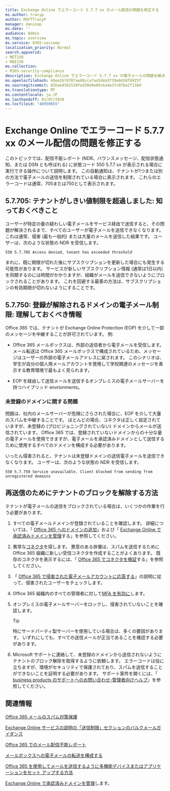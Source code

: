 ```yaml
---
title: Exchange Online でエラーコード 5.7.7 xx のメール配信の問題を修正する
ms.author: tracyp
author: MSFTTracyP
manager: dansimp
ms.date: ''
audience: Admin
ms.topic: overview
ms.service: O365-seccomp
localization_priority: Normal
search.appverid:
- MET150
- MOE150
ms.collection:
- M365-security-compliance
description: Exchange Online でエラーコード 5.7.7 xx の電子メールの問題を解決する方法について説明します (テナントがメールの送信をブロックされた場合)。
ms.openlocfilehash: 69ee2b7d707ae88cca7aa5d4a5f39e8458f6925f
ms.sourcegitcommit: 82baed362528fed30e9e09c6a4a37c07be2f138d
ms.translationtype: MT
ms.contentlocale: ja-JP
ms.lasthandoff: 01/07/2020
ms.locfileid: "40959655"
---
```

# <a name="fix-email-delivery-issues-for-error-code-577xx-in-exchange-online"></a>Exchange Online でエラーコード 5.7.7 xx のメール配信の問題を修正する

このトピックでは、配信不能レポート (NDR、バウンスメッセージ、配信状態通知、または DSN とも呼ばれる) に状態コード 550 5.7.7 xx が表示される場合に実行できる操作について説明します。 この自動通知は、テナントが1つまたは別の方法で電子メールの送信を制限されている場合に表示されます。 これらのエラーコードは通常、705または750として表示されます。

## <a name="57705-tenant-has-exceeded-threshold-restriction-what-you-need-to-know"></a>5.7.705: テナントがしきい値制限を超過しました: 知っておくべきこと

ユーザーが特定の量の疑わしい電子メールをサービス経由で送信すると、その問題が解決されるまで、すべてのユーザーが電子メールを送信できなくなります。 これは通常、侵害 (最も一般的) または大量のメールを送信した結果です。 ユーザーは、次のような状態の NDR を受信します。

`550 5.7.705 Access denied, tenant has exceeded threshold`

まれに、既に期限が切れた後にサブスクリプションを更新した場合にも発生する可能性があります。 サービスが新しいサブスクリプション情報 (通常は1日以内) を同期するのには時間がかかりますが、組織がメールを送信できないようにブロックされることがあります。 これを回避する最善の方法は、サブスクリプションの有効期限が切れないようにすることです。

## <a name="57750-unregistered-domain-email-restriction-what-you-need-to-know"></a>5.7.750: 登録が解除されるドメインの電子メール制限: 理解しておくべき情報

Office 365 では、テナントが Exchange Online Protection (EOP) を介して一部のメッセージを中継することが許可されています。 例:

- Office 365 メールボックスは、外部の送信者から電子メールを受信します。 メール転送は Office 365 メールボックスで構成されているため、メッセージはユーザーの外部の電子メールアドレスに戻されます。 このシナリオは、学生が自分の個人用メールアカウントを使用して学校関連のメッセージを表示する教育環境で最もよく見られます。

- EOP を経由して送信メールを送信するオンプレミスの電子メールサーバーを持つハイブリッド envrionments。

### <a name="problems-with-unregistered-domains"></a>未登録のドメインに関する問題

問題は、社内のメールサーバーが危険にさらされた場合に、EOP を介して大量のスパムを中継することです。 ほとんどの場合、コネクタは正しく設定されていますが、未登録の (プロビジョニングされていない) ドメインからメールが送信されています。 Office 365 では、登録されていないドメインからの十分な量の電子メールを使用できますが、電子メールを承認済みドメインとして送信するために使用するすべてのドメインを構成する必要があります。

いったん侵害されると、テナントは未登録ドメインの送信電子メールを送信できなくなります。 ユーザーは、次のような状態の NDR を受信します。

`550 5.7.750 Service unavailable. Client blocked from sending from unregistered domains`

## <a name="how-to-unblocking-tenant-in-order-to-send-again"></a>再送信のためにテナントのブロックを解除する方法

テナントが電子メールの送信をブロックされている場合は、いくつかの作業を行う必要があります。

1. すべての電子メールドメインが登録されていることを確認します。 詳細については、「 [Office 365 へのドメインの追加](https://docs.microsoft.com/en-us/office365/admin/setup/add-domain)」および「 [Exchange Online で承認済みドメインを管理](https://docs.microsoft.com/exchange/mail-flow-best-practices/manage-accepted-domains/manage-accepted-domains)する」を参照してください。

2. 異常な[コネクタ](https://docs.microsoft.com/exchange/mail-flow-best-practices/use-connectors-to-configure-mail-flow/use-connectors-to-configure-mail-flow)を探します。 悪意のある俳優は、スパムを送信するために Office 365 組織に新しい受信コネクタを作成することがよくあります。 既存のコネクタを表示するには、「 [Office 365 でコネクタを検証](https://docs.microsoft.com/exchange/mail-flow-best-practices/use-connectors-to-configure-mail-flow/validate-connectors)する」を参照してください。

3. 「 [Office 365 で侵害された電子メールアカウントに応答する](responding-to-a-compromised-email-account.md)」の説明に従って、侵害されたユーザーをチェックします。

4. Office 365 組織内のすべての管理者に対して[MFA を有効に](https://docs.microsoft.com/office365/admin/security-and-compliance/set-up-multi-factor-authentication)します。

5. オンプレミスの電子メールサーバーをロックし、侵害されていないことを確認します。

   > [!TIP]
   > 特にサードパーティ製サーバーを使用している場合は、多くの要因があります。 いずれにしても、すべての送信メールが正当であることを確認する必要があります。

6. Microsoft サポートに連絡して、未登録のドメインから送信されないようにテナントのブロック解除を取得するように依頼します。 エラーコードは役に立ちますが、環境がセキュリティで保護されており、スパムを送信することができないことを証明する必要があります。 サポート案件を開くには、「 [business products のサポートへのお問い合わせ-管理者向けヘルプ](https://docs.microsoft.com/office365/admin/contact-support-for-business-products)」を参照してください。

## <a name="for-more-information"></a>関連情報

[Office 365 メールのスパム対策保護](anti-spam-protection.md)

[Exchange Online サービスの説明の「送信制限」セクションのバルクメールガイダンス](https://docs.microsoft.com/en-us/office365/servicedescriptions/exchange-online-service-description/exchange-online-limits#receiving-and-sending-limits)

[Office 365 でのメール配信不能レポート](https://docs.microsoft.com/exchange/mail-flow-best-practices/non-delivery-reports-in-exchange-online/non-delivery-reports-in-exchange-online)

[メールボックスへの電子メールの転送を構成する](https://docs.microsoft.com/exchange/recipients-in-exchange-online/manage-user-mailboxes/configure-email-forwarding)

[Office 365 を使用してメールを送信するように多機能デバイスまたはアプリケーションをセット アップする方法](https://docs.microsoft.com/Exchange/mail-flow-best-practices/how-to-set-up-a-multifunction-device-or-application-to-send-email-using-office-3)

[Exchange Online で承認済みドメインを管理](https://docs.microsoft.com/exchange/mail-flow-best-practices/manage-accepted-domains/manage-accepted-domains)します。
